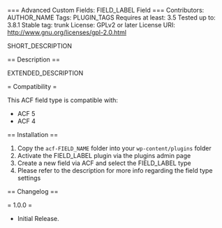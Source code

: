 === Advanced Custom Fields: FIELD_LABEL Field ===
Contributors: AUTHOR_NAME
Tags: PLUGIN_TAGS
Requires at least: 3.5
Tested up to: 3.8.1
Stable tag: trunk
License: GPLv2 or later
License URI: http://www.gnu.org/licenses/gpl-2.0.html

SHORT_DESCRIPTION

== Description ==

EXTENDED_DESCRIPTION

= Compatibility =

This ACF field type is compatible with:
* ACF 5
* ACF 4

== Installation ==

1. Copy the `acf-FIELD_NAME` folder into your `wp-content/plugins` folder
2. Activate the FIELD_LABEL plugin via the plugins admin page
3. Create a new field via ACF and select the FIELD_LABEL type
4. Please refer to the description for more info regarding the field type settings

== Changelog ==

= 1.0.0 =
* Initial Release.
